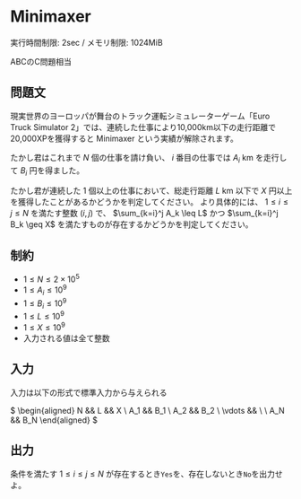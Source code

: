 # Minimaxer

実行時間制限: 2sec / メモリ制限: 1024MiB

ABCのC問題相当

## 問題文

現実世界のヨーロッパが舞台のトラック運転シミュレーターゲーム「Euro Truck Simulator 2」では、連続した仕事により10,000km以下の走行距離で20,000XPを獲得すると Minimaxer という実績が解除されます。

たかし君はこれまで $N$ 個の仕事を請け負い、 $i$ 番目の仕事では $A_i \ \mathrm{km}$ を走行して $B_i$ 円を得ました。

たかし君が連続した $1$ 個以上の仕事において、総走行距離 $L \ \mathrm{km}$ 以下で $X$ 円以上を獲得したことがあるかどうかを判定してください。
より具体的には、 $1 \leq i \leq j \leq N$ を満たす整数 $(i,j)$ で、 $\sum_{k=i}^j A_k \leq L$ かつ $\sum_{k=i}^j B_k \geq X$ を満たすものが存在するかどうかを判定してください。

## 制約
- $1 \leq N \leq 2 \times 10^5$
- $1 \leq A_i \leq 10^9$
- $1 \leq B_i \leq 10^9$
- $1 \leq L \leq 10^9$
- $1 \leq X \leq 10^9$
- 入力される値は全て整数

## 入力
入力は以下の形式で標準入力から与えられる

$
\begin{aligned}
  N && L && X \\
  A_1 && B_1 \\
  A_2 && B_2 \\
  \vdots && \ \\
  A_N && B_N
\end{aligned}
$

## 出力
条件を満たす $1 \leq i \leq j \leq N$ が存在するとき`Yes`を、存在しないとき`No`を出力せよ。
